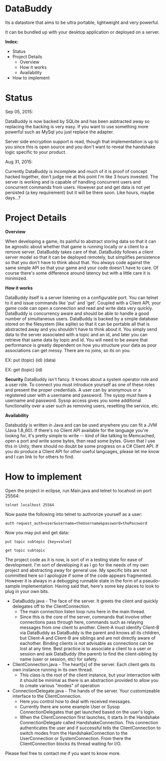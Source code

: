 DataBuddy
======

Its a datastore that aims to be ultra portable, lightweight and very powerful.

It can be bundled up with your desktop application or deployed on a server.

<b>Index:</b>
- Status
- Project Details
  - Overview
  - How it works
  - Availability
- How to implement

Status
======

Sep 05, 2015:

DataBuddy is now backed by SQLite and has been asbtracted away so replacing the backing is very easy.  If you want to use something more powerful such as MySql you just replace the adapter.

Server side encryption support is read, though that implementation is up to you since this is open source and you don't want to reveal the handshake logic specific to your product.

Aug 31, 2015:

Currently DataBuddy is incomplete and much of it is proof of concept hacked together, don't judge me at this point I'm like 3 hours invested.  The server is working and is capable of handling concurrent users and concurrent commands from users.  However put and get data is not yet persisted (a key requirement) but it will be there soon. Like hours, maybe days...?

Project Details
======

<b>Overview</b>

When developing a game, its painful to abstract storing data so that it can be agnostic about whether that game is running locally or a client to a remove server.
DataBuddy takes care of that.  DataBuddy follows a client server model so that it can be deployed remotely, but simplifies persistence so that you don't have to think about that.
You always code against the same simple API so that your game and your code doesn't have to care.  Of course there's some difference around latency but with a little care it is minimized.

<b>How it works</b>

DataBuddy itself is a server listening on a configurable port.  You can telnet to it and issue commands like 'put' and 'get'.
Coupled with a Client API, your game code can open a connection and read and write data very quickly.  DataBuddy is concurrency aware and should be able to handle a good number of simultaneous users.
DataBuddy is backed by a simple database stored on the filesystem (like sqlite) so that it can be portable all that is abstracted away and you shouldn't have to think about it.
You simply send data to the server associated with a topic and an id, and later you can retrieve that same data by topic and id.
You will need to be aware that performance is greatly dependent on how you structure your data as poor associations can get messy.
There are no joins, so its on you.

EX: put (topic) (id) (data)

EX: get (topic) (id)

<b>Security</b>
DataBuddy isn't fancy.  It knows about a system operator role and a user role.  To connect you must introduce yourself as one of these roles and present the proper credentials.
A user can by anonymous or a registered user with a username and password. The sysop must have a username and password.  Sysop access gives you some additional functionality over a user such as removing users, resetting the service, etc.

<b>Availability</b>

Databuddy is written in Java and can be used anywhere you can fit a JVM (Java 1.8_60).  If there's no Client API available for the language you're lookng for, it's pretty simple to write -- kind of like talking to Memcached, open a port and write some bytes, then read some bytes.
Given that I use this in Unity, there should no doubt be some progress on a C# Client API.  If you do produce a Client API for other useful languages, please let me know and I can link to for others to find.

How to implement
======

Open the project in eclipse, run Main.java and telnet to locahost on port 25564:

```
telnet localhost 25564
```

Now paste the following into telnet to authrorize yourself as a user:

```
auth request_auth=user&username=theUsername&password=thePassword
```

Now you may put and get data:

```
put topic subtopic {key=value}

get topic subtopic
```


The project code as it is now, is sort of in a testing state for ease of development.  I'm sort of developing it as I go for the needs of my own project and abstracting away for general use.  My specific bits are not committed here so I apologize if some of the code appears fragmented.  However it is always in a debugging runnable state in the form of a pseudo-sample implementation.  Having said that, here's some key places to look to plug in your own bits.

- DataBuddy.java - The face of the server.  It greets the client and quickly delegates off to the ClientConnection.
  - The main connection listen loop runs here in the main thread.
  - Since this is the core of the server, commands that involve other connections pass through here, commands such as relaying messages from one client to another.  Client-A must identify Client-B via DataBuddy as DataBuddy is the parent and knows all its children, but Client-A and Client-B are siblings and are not directly aware of eachother.  Binding clients is not advisable as connections can be lost at any time.  Best practice is to associate a client to a user or session and ask DataBuddy (the parent) to find the client-sibling by name (user or session, etc) for safety.
- ClientConnection.java - The heart[s] of the server.  Each client gets its own instance running in its own thread.
  - This class is the root of the client instance, but your interraction with it should be minimal as there is an abstraction provided to allow you to create various "modes" of operation
- ConnectionDelegate.java - The hands of the server. Your customizeable interface to the ClientConnection.
  - Here you control how to deal with received messages.
  - Currently there are some example User or Sysop ConnectionDelegates that get launched based on the user's login.
  - When the ClientConnection first launches, it starts in the Handshake ConnectionDelegate called HandshakeConnection.  This connection authenticates the user and if successful tells the ClientConnection to switch modes from the HandshakeConnection to the UserConnection or SystemConnection.  From there the ClientConnection blocks its thread waiting for I/O.

Please feel free to contact me if you want to know more.
